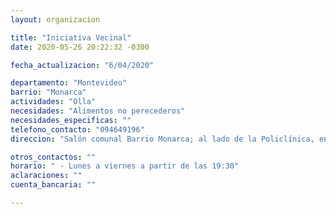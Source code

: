 ```yaml
---
layout: organizacion

title: "Iniciativa Vecinal"
date: 2020-05-26 20:22:32 -0300

fecha_actualizacion: "6/04/2020"

departamento: "Montevideo"
barrio: "Monarca"
actividades: "Olla"
necesidades: "Alimentos no perecederos"
necesidades_especificas: ""
telefono_contacto: "094649196"
direccion: "Salón comunal Barrio Monarca; al lado de la Policlínica, en la calle Pasaje Central y la Calle 4, cerca de ruta 8.  "

otros_contactos: ""
horario: " - Lunes a viernes a partir de las 19:30"
aclaraciones: ""
cuenta_bancaria: ""

---
```

